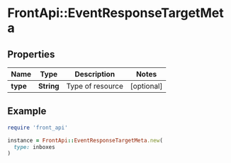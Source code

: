 # FrontApi::EventResponseTargetMeta

## Properties

| Name | Type | Description | Notes |
| ---- | ---- | ----------- | ----- |
| **type** | **String** | Type of resource | [optional] |

## Example

```ruby
require 'front_api'

instance = FrontApi::EventResponseTargetMeta.new(
  type: inboxes
)
```

